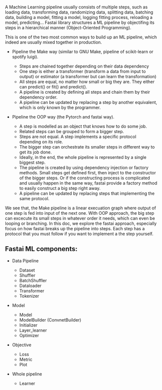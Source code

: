 A Machine Learning pipeline usually consists of multiple steps, such as loading data, transforming data, randomizing data, splitting data,
batching data, building a model, fitting a model, logging fitting process, reloading a model, predicting...
Fastai library structures a ML pipeline by objectifing its steps in a hierarchical manner (Object-Oriented Programming).

This is one of the two most common ways to build up an ML pipeline, which indeed are usually mixed together in production.
- Pipeline the Make way (similar to GNU Make, pipeline of scikit-learn or spotify luigi).
  + Steps are chained together depending on their data dependency
  + One step is either a transformer (transform a data from input to output) or estimator (a transformer but can learn the transformation)
  + All steps are equal, no matter how small or big they are. They either can predict() or fit() and predict().
  + A pipeline is created by defining all steps and chain them by their dependency order.
  + A pipeline can be updated by replacing a step by another equivalent, which is only known by the programmer.
  
- Pipeline the OOP way (the Pytorch and fastai way).
  + A step is modelled as an object that knows how to do some job.
  + Related steps can be grouped to form a bigger step.
  + Steps are not equal. A step implements a specific protocol depending on its role.
  + The bigger step can orchestrate its smaller steps in different way to get its job done.
  + Ideally, in the end, the whole pipeline is represented by a single biggest step.
  + The pipeline is created by using dependency injection or factory methods. Small steps get defined first, then inject to
  the constructor of the bigger steps. Or if the constructing process is complicated and usually happen in the same way, fastai
  provide a factory method to easily construct a big step right away.
  + A pipeline can be updated by replacing steps that implementing the same protocol.

We see that, the Make pipeline is a linear execuation graph where output of one step is fed into input of the next one.
With OOP approach, the big step can excecute its small steps in whatever order it needs, which can even be looping or branching.
In this doc, we explore the fastai approach, especially focus on how fastai breaks up the pipeline into steps.
Each step has a protocol that you must follow if you want to implement a the step yourself.

## Fastai ML components:
- Data Pipeline
  + Dataset
  + Shuffler
  + BatchShuffler
  + Dataloader
  + Transformer
  + Tokenizer
  
- Model
  + Model
  + ModelBuilder (ConvnetBuilder)
  + Initializer
  + Layer_learner
  + Optimizer
  
- Objective
  + Loss
  + Metric
  + Plot
  
- Whole pipeline
  + Learner
